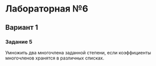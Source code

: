 # Лабораторная №6
## Вариант 1
### Задание 5
Умножить два многочлена заданной степени, если коэффициенты многочленов хранятся в различных списках. 